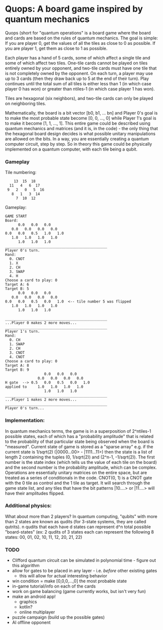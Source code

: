 # Quops: A board game inspired by quantum mechanics

Quops (short for "quantum operations" is a board game where the board and cards are based on the rules of quantum mechanics. The goal is 
simple: If you are player 0, get the values of all the tiles as close to 0 as possible. If you are player 1, get them as close to 1 as possible. 

Each player has a hand of 5 cards, some of which affect a single tile and some of which affect two tiles. One-tile cards cannot be played on 
tiles entirely owned by your opponent, and two-tile cards must have one tile that is not completely owned by the opponent. On each turn, a 
player may use up to 3 cards (then they draw back up to 5 at the end of their turn). Play continues until the total sum of all tiles is either 
less than 1 (in which case player 0 has won) or greater than ntiles-1 (in which case player 1 has won).

Tiles are hexagonal (six neighbors), and two-tile cards can only be played on neighboring tiles.

Mathematically, the board is a bit vector [b0, b1, ... bn] and Player 0's goal is to make the most probable state become [0, 0, ..., 0] while 
Player 1's goal is to make it become [1, 1, ..., 1]. This entire game could be described using quantum mechanics and matrices (and it is, in the
code) - the only thing that the hexagonal board design decides is what possible unitary manipulations are allowed on the bits. In a way, you are 
essentially creating a quantum computer circuit, step by step. So in theory this game could be physically implemented on a quantum computer, with 
each tile being a qubit.

### Gameplay

Tile numbering:
```
    13  15  18
  11   4   6  17
 9   2   0   5  16
   8   1   3  14
     7  10  12
```

Gameplay:

```
GAME START
Board:
      0.0   0.0   0.0
   0.0   0.0   0.0   0.0
0.0   0.0   0.5   1.0   1.0
   1.0   1.0   1.0   1.0
      1.0   1.0   1.0
_______________________________________________
Player 0's turn.
Hand:
  0. CNOT 
  1. X 
  2. CH 
  3. SWAP 
  4. H 
Choose a card to play: 0
Target A: 6
Target B: 5
      0.0   0.0   0.0
   0.0   0.0   0.0   0.0
0.0   0.0   0.5   0.0   1.0  <-- tile number 5 was flipped
   1.0   1.0   1.0   1.0
      1.0   1.0   1.0

_______________________________________________
...Player 0 makes 2 more moves...
_______________________________________________
Player 1's turn.
Hand:
  0. CH 
  1. SWAP 
  2. CH 
  3. CNOT 
  4. CNOT 
Choose a card to play: 0
Target A: 8
Target B: 9
                  0.0   0.0   0.0
               0.0   0.0   0.0   0.0
H gate  --> 0.5   0.0   0.5   0.0   1.0
applied to     1.0   1.0   1.0   1.0
                  1.0   1.0   1.0
_______________________________________________
...Player 1 makes 2 more moves...
_______________________________________________
Player 0's turn...
```

### Implementation:

In quantum mechanics terms, the game is in a superposition of 2^ntiles-1 possible states, each of which has a "probability amplitude" that is
related to the probability of that particular state being observed when the board is "measured". Current state of game is stored as a "sparse 
array" e.g. if the current state is 1/sqrt(2) (|0000...00> - |1111...11>) then the state is a list of length 2 containing the tuples (0, 
1/sqrt(2)) and (2^n-1, -1/sqrt(2)). The first number is the state index (which tells us the value of each tile on the board) and the second 
number is the probability amplitude, which can be complex. Operations are essentially unitary matrices on the entire space, but are treated 
as a series of conditionals in the code. CNOT(0, 1) is a CNOT gate with the 0 tile as control and the 1 tile as target. It will search through 
the game state list, and any tiles that have the bit patterns |10....> or |11....> will have their amplitudes flipped.

### Additional physics:

What about more than 2 players?
In quantum computing, "qubits" with more than 2 states are known as qudits (for 3-state
systems, they are called qutrits). n qudits that each have d states can represent d^n
total possible "board-states" (ex: 2 qudits of 3 states each can represent the following
8 states: 00, 01, 02, 10, 11, 12, 20, 21, 22)

### TODO
- Clifford quantum circuit can be simulated in polynomial time - figure out this algorithm
- allow for gates to be placed in any layer - i.e. *before* other existing gates
    - this will allow for actual interesting behavior
- win condition = make [0,0,0,...,0] the most probable state
- in-game tutorial/info on each of the cards
- work on game balancing (game currently works, but isn't very fun)
- make an android app!
    - graphics
    - kotlin?
    - online multiplayer
- puzzle campaign (build up the possible gates)
- AI offline opponent
